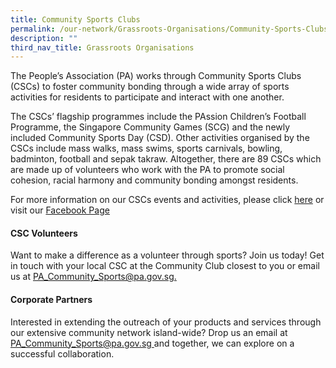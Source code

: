 ```yaml
---
title: Community Sports Clubs
permalink: /our-network/Grassroots-Organisations/Community-Sports-Clubs/
description: ""
third_nav_title: Grassroots Organisations
---
```

The People’s Association (PA) works through Community Sports Clubs (CSCs) to foster community bonding through a wide array of sports activities for residents to participate and interact with one another.

The CSCs’ flagship programmes include the PAssion Children’s Football Programme, the Singapore Community Games (SCG) and the newly included Community Sports Day (CSD). Other activities organised by the CSCs include mass walks, mass swims, sports carnivals, bowling, badminton, football and sepak takraw. Altogether, there are 89 CSCs which are made up of volunteers who work with the PA to promote social cohesion, racial harmony and community bonding amongst residents.

For more information on our CSCs events and activities, please click  [here](/our-programmes/community-sports) or visit our [Facebook Page](www.facebook.com/PACommunitySportsNetwork)

#### CSC Volunteers
Want to make a difference as a volunteer through sports? Join us today!
Get in touch with your local CSC at the Community Club closest to you or email us at [PA_Community_Sports@pa.gov.sg.](PA_Community_Sports@pa.gov.sg.)

#### Corporate Partners

Interested in extending the outreach of your products and services through our extensive community network island-wide? Drop us an email at [ PA_Community_Sports@pa.gov.sg ](PA_Community_Sports@pa.gov.sg) and together, we can explore on a successful collaboration.